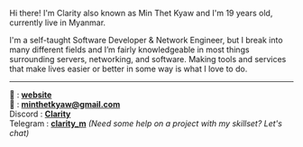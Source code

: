 Hi there! I'm Clarity also known as Min Thet Kyaw and I'm 19 years old, currently live in Myanmar.

I'm a self-taught Software Developer & Network Engineer, but I break into many different fields and I’m fairly knowledgeable in most things surrounding servers, networking, and software. Making tools and services that make lives easier or better in some way is what I love to do.

---

📜 : [**website**](https://clarity-dev.netlify.app) \
📧 : [**minthetkyaw@gmail.com**](mailto://minthetkyaw@gmail.com) \
Discord : [**Clarity**](https://discord.com/channels/@me/1333390445509742666) \
Telegram : [**clarity_m**](https://telegram.me/clarity_m)
_(Need some help on a project with my skillset? Let's chat)_
